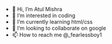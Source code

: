 - 👋 Hi, I’m Atul Mishra
- 👀 I’m interested in coding
- 🌱 I’m currently learning html/css
- 💞️ I’m looking to collaborate on google
- 📫 How to reach me @_fearlessboy1

<!---
fearlessboy11/fearlessboy11 is a ✨ special ✨ repository because its `README.md` (this file) appears on your GitHub profile.
You can click the Preview link to take a look at your changes.
--->
